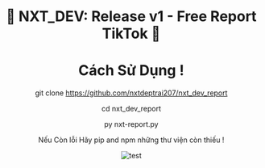 <div align=center>
 
# 🚀 NXT_DEV: Release v1 - Free Report TikTok  🚀

# Cách Sử Dụng !

git clone https://github.com/nxtdeptrai207/nxt_dev_report 

cd nxt_dev_report

py nxt-report.py

Nếu Còn lỗi Hãy pip and npm những thư viện còn thiếu !

![test](https://user-images.githubusercontent.com/112190071/199890968-29b1486f-d452-47c1-8d84-e546787252c1.png)
